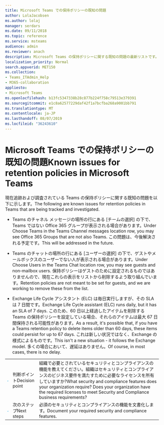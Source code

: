```yaml
---
title: Microsoft Teams での保持ポリシーの既知の問題
author: LolaJacobsen
ms.author: lolaj
manager: serdars
ms.date: 09/11/2018
ms.topic: reference
ms.service: msteams
audience: admin
ms.reviewer: anach
description: Microsoft Teams の保持ポリシーに関する既知の問題の最新リストです。
localization_priority: Normal
search.appverid: MET150
ms.collection:
- Teams_ITAdmin_Help
- M365-collaboration
appliesto:
- Microsoft Teams
ms.openlocfilehash: b13fc5347338b28c877b224f758c79513e379391
ms.sourcegitcommit: e1c8a62577229daf42f1a7bcfba268a9001bb791
ms.translationtype: MT
ms.contentlocale: ja-JP
ms.lasthandoff: 08/07/2019
ms.locfileid: "36243610"
---
```

# <a name="known-issues-for-retention-policies-in-microsoft-teams"></a><span data-ttu-id="611e1-103">Microsoft Teams での保持ポリシーの既知の問題</span><span class="sxs-lookup"><span data-stu-id="611e1-103">Known issues for retention policies in Microsoft Teams</span></span>

<span data-ttu-id="611e1-104">現在追跡および調査されている Teams の保持ポリシーに関する既知の問題を以下に示します。</span><span class="sxs-lookup"><span data-stu-id="611e1-104">The following are known issues for retention policies in Teams that are being tracked and investigated.</span></span>

- <span data-ttu-id="611e1-105">Teams のチャネル メッセージの場所の行にある [チームの選択] の下で、Teams ではない Office 365 グループが表示される場合があります。</span><span class="sxs-lookup"><span data-stu-id="611e1-105">Under Choose Teams in the Teams Channel messages location row, you may see Office 365 Groups that are not also Teams.</span></span> <span data-ttu-id="611e1-106">この問題は、今後解決される予定です。</span><span class="sxs-lookup"><span data-stu-id="611e1-106">This will be addressed in the future.</span></span>

- <span data-ttu-id="611e1-107">Teams のチャットの場所の行にある [ユーザーの選択] の下で、ゲストやメールボックスのユーザーでない人が表示される場合があります。</span><span class="sxs-lookup"><span data-stu-id="611e1-107">Under Choose Users in the Teams Chat location row, you may see guests and non-mailbox users.</span></span> <span data-ttu-id="611e1-108">保持ポリシーはゲストのために設定されるものではありませんので、現在これらの表示をリストから削除するよう取り組んでいます。</span><span class="sxs-lookup"><span data-stu-id="611e1-108">Retention policies are not meant to be set for guests, and we are working to remove these from the list.</span></span>

- <span data-ttu-id="611e1-109">Exchange Life Cycle アシスタント (ELC) は毎日実行しますが、その SLA は 7 日間です。</span><span class="sxs-lookup"><span data-stu-id="611e1-109">Exchange Life Cycle assistant (ELC) runs daily, but it has an SLA of 7 days.</span></span> <span data-ttu-id="611e1-110">このため、60 日以上経過したアイテムを削除する Teams の保持ポリシーを設定している場合、それらのアイテムは最大 67 日間保持される可能性があります。</span><span class="sxs-lookup"><span data-stu-id="611e1-110">As a result, it's possible that, if you have a Teams retention policy to delete items older than 60 days, these items could persist for up to 67 days.</span></span> <span data-ttu-id="611e1-111">これは新しい状況ではなく、Exchange の様式によるものです。</span><span class="sxs-lookup"><span data-stu-id="611e1-111">This isn't a new situation - it follows the Exchange model.</span></span> <span data-ttu-id="611e1-112">多くの場合において、遅延はありません。</span><span class="sxs-lookup"><span data-stu-id="611e1-112">Of course, in most cases, there is no delay.</span></span>


| | | |
|---------|---------|---------|
|![判断ポイントを表すアイコン](media/Overview_of_security_and_compliance_in_Microsoft_Teams_image3.png)     |<span data-ttu-id="611e1-114">判断ポイント</span><span class="sxs-lookup"><span data-stu-id="611e1-114">Decision point</span></span>         |<span data-ttu-id="611e1-p104">組織で必要とされているセキュリティとコンプライアンスの機能を教えてください。組織はセキュリティとコンプライアンスのビジネス要件を満たすために必要なライセンスを所有していますか?</span><span class="sxs-lookup"><span data-stu-id="611e1-p104">What security and compliance features does your organization require? Does your organization have the required licenses to meet Security and Compliance business requirements?</span></span>         |
|![次の手順を示すアイコン](media/Overview_of_security_and_compliance_in_Microsoft_Teams_image4.png)     |<span data-ttu-id="611e1-118">次のステップ</span><span class="sxs-lookup"><span data-stu-id="611e1-118">Next steps</span></span>         |<span data-ttu-id="611e1-119">必須のセキュリティとコンプライアンスの機能を文書化します。</span><span class="sxs-lookup"><span data-stu-id="611e1-119">Document your required security and compliance features.</span></span>         |
